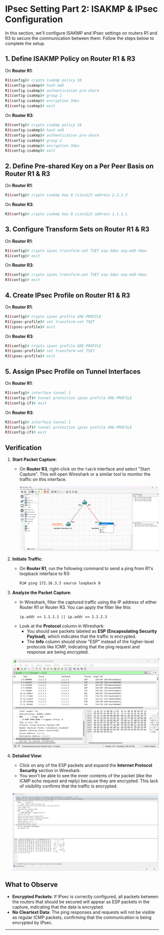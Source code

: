 # IPsec Setting Part 2: ISAKMP & IPsec Configuration

In this section, we'll configure ISAKMP and IPsec settings on routers R1 and R3 to secure the communication between them. Follow the steps below to complete the setup.

## 1. Define ISAKMP Policy on Router R1 & R3

On **Router R1**:

```bash
R1(config)# crypto isakmp policy 10
R1(config-isakmp)# hash md5
R1(config-isakmp)# authentication pre-share
R1(config-isakmp)# group 2
R1(config-isakmp)# encryption 3des
R1(config-isakmp)# exit
```

On **Router R3**:

```bash
R3(config)# crypto isakmp policy 10
R3(config-isakmp)# hash md5
R3(config-isakmp)# authentication pre-share
R3(config-isakmp)# group 2
R3(config-isakmp)# encryption 3des
R3(config-isakmp)# exit
```

## 2. Define Pre-shared Key on a Per Peer Basis on Router R1 & R3

On **Router R1**:

```bash
R1(config)# crypto isakmp key 0 cisco123 address 2.2.2.3
```

On **Router R3**:

```bash
R3(config)# crypto isakmp key 0 cisco123 address 1.1.1.1
```

## 3. Configure Transform Sets on Router R1 & R3

On **Router R1**:

```bash
R1(config)# crypto ipsec transform-set TSET esp-3des esp-md5-hmac
R1(config)# exit
```

On **Router R3**:

```bash
R3(config)# crypto ipsec transform-set TSET esp-3des esp-md5-hmac
R3(config)# exit
```

## 4. Create IPsec Profile on Router R1 & R3

On **Router R1**:

```bash
R1(config)# crypto ipsec profile GRE-PROFILE
R1(ipsec-profile)# set transform-set TSET
R1(ipsec-profile)# exit
```

On **Router R3**:

```bash
R3(config)# crypto ipsec profile GRE-PROFILE
R3(ipsec-profile)# set transform-set TSET
R3(ipsec-profile)# exit
```

## 5. Assign IPsec Profile on Tunnel Interfaces

On **Router R1**:

```bash
R1(config)# interface tunnel 1
R1(config-if)# tunnel protection ipsec profile GRE-PROFILE
R1(config-if)# exit
```

On **Router R3**:

```bash
R3(config)# interface tunnel 1
R3(config-if)# tunnel protection ipsec profile GRE-PROFILE
R3(config-if)# exit
```

## Verification

1. **Start Packet Capture**:

   - On **Router R3**, right-click on the `fa0/0` interface and select "Start Capture". This will open Wireshark or a similar tool to monitor the traffic on this interface.

     ![alt text](image.png)

2. **Initiate Traffic**:

   - On **Router R1**, run the following command to send a ping from R1's loopback interface to R3:
     ```bash
     R1# ping 172.16.3.3 source loopback 0
     ```

3. **Analyze the Packet Capture**:

   - In Wireshark, filter the captured traffic using the IP address of either Router R1 or Router R3. You can apply the filter like this:
     ```
     ip.addr == 1.1.1.1 || ip.addr == 2.2.2.3
     ```
   - Look at the **Protocol** column in Wireshark:
     - You should see packets labeled as **ESP (Encapsulating Security Payload)**, which indicates that the traffic is encrypted.
     - The **Info** column should show "ESP" instead of the higher-level protocols like ICMP, indicating that the ping request and response are being encrypted.

   ![alt text](image-1.png)

4. **Detailed View**:

   - Click on any of the ESP packets and expand the **Internet Protocol Security** section in Wireshark.
   - You won't be able to see the inner contents of the packet (like the ICMP echo request and reply) because they are encrypted. This lack of visibility confirms that the traffic is encrypted.

   ![alt text](image-2.png)

## What to Observe

- **Encrypted Packets**: If IPsec is correctly configured, all packets between the routers that should be secured will appear as ESP packets in the capture, indicating that the data is encrypted.
- **No Cleartext Data**: The ping responses and requests will not be visible as regular ICMP packets, confirming that the communication is being encrypted by IPsec.

---

